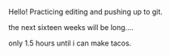 Hello! Practicing editing and pushing up to git.

the next sixteen weeks will be long....

only 1.5 hours until i can make tacos. 